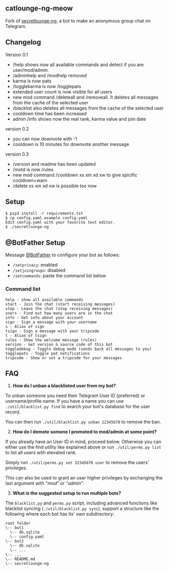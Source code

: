 catlounge-ng-meow
---------------
Fork of [secretlounge-ng](https://github.com/secretlounge/secretlounge-ng), a bot to make an anonymous group chat on Telegram.

## Changelog

Version 0.1 
- /help shows now all available commands and detect if you are user/mod/admin.
- /adminhelp and /modhelp removed
- karma is now pats
- /togglekarma is now /togglepats
- extended user count is now visible for all users
- new mod command /deleteall and /removeall. It deletes all messages from the cache of the selected user
- /blacklist also deletes all messages from the cache of the selected user
- cooldown time has been increased
- admin /info shows now the real rank, karma value and join date

version 0.2
- you can now downvote with -1
- cooldown is 10 minutes for downvote another message

version 0.3
- /version and readme has been updated
- /motd is now /rules
- new mod command /cooldown xs xm xd xw to give spicific cooldown+warn
- /delete xs xm xd xw is possible too now

## Setup
```
$ pip3 install -r requirements.txt
$ cp config.yaml.example config.yaml
Edit config.yaml with your favorite text editor.
$ ./secretlounge-ng
```

## @BotFather Setup
Message [@BotFather](https://t.me/BotFather) to configure your bot as follows:

* `/setprivacy`: enabled
* `/setjoingroups`: disabled
* `/setcommands`: paste the command list below

### Command list
```
help - show all available commands
start - Join the chat (start receiving messages)
stop - Leave the chat (stop receiving messages)
users - Find out how many users are in the chat
info - Get info about your account
sign - Sign a message with your username
s - Alias of sign
tsign - Sign a message with your tripcode
t - Alias of tsign
rules - Show the welcome message (rules)
version - Get version & source code of this bot
toggledebug - Toggle debug mode (sends back all messages to you)
togglepats - Toggle pat notifications
tripcode - Show or set a tripcode for your messages
```

## FAQ

1. **How do I unban a blacklisted user from my bot?**

To unban someone you need their Telegram User ID (preferred) or username/profile name.
If you have a name you can use `./util/blacklist.py find` to search your bot's database for the user record.

You can then run `./util/blacklist.py unban 12345678` to remove the ban.

2. **How do I demote somone I promoted to mod/admin at some point?**

If you already have an User ID in mind, proceed below.
Otherwise you can either use the find utility like explained above or run
`./util/perms.py list` to list all users with elevated rank.

Simply run `./util/perms.py set 12345678 user` to remove the users' privileges.

This can also be used to grant an user higher privileges by exchanging the last argument with "*mod*" or "*admin*".

3. **What is the suggested setup to run multiple bots?**

The `blacklist.py` and `perms.py` script, including advanced functions like blacklist syncing
(`./util/blacklist.py sync`), support a structure like the following where each bot
has its' own subdirectory:

```
root folder
\-- bot1
  \-- db.sqlite
  \-- config.yaml
\-- bot2
  \-- db.sqlite
  \-- ...
\-- ...
\-- README.md
\-- secretlounge-ng
```
